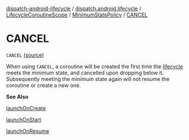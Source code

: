 [dispatch-android-lifecycle](../../../index.md) / [dispatch.android.lifecycle](../../index.md) / [LifecycleCoroutineScope](../index.md) / [MinimumStatePolicy](index.md) / [CANCEL](./-c-a-n-c-e-l.md)

# CANCEL

`CANCEL` [(source)](https://github.com/RBusarow/Dispatch/tree/master/dispatch-android-lifecycle/src/main/java/dispatch/android/lifecycle/LifecycleCoroutineScope.kt#L147)

When using `CANCEL`, a coroutine will be created the first time the [lifecycle](../lifecycle.md) meets the minimum state,
and cancelled upon dropping below it.
Subsequently meeting the minimum state again will not resume the coroutine or create a new one.

**See Also**

[launchOnCreate](../launch-on-create.md)

[launchOnStart](../launch-on-start.md)

[launchOnResume](../launch-on-resume.md)

